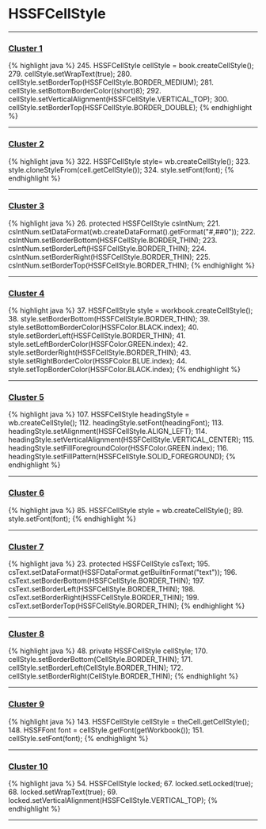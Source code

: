 # HSSFCellStyle

***

### [Cluster 1](./1)
{% highlight java %}
245. HSSFCellStyle cellStyle = book.createCellStyle();
279.     cellStyle.setWrapText(true);
280.     cellStyle.setBorderTop(HSSFCellStyle.BORDER_MEDIUM);
281.     cellStyle.setBottomBorderColor((short)8);
292.     cellStyle.setVerticalAlignment(HSSFCellStyle.VERTICAL_TOP);
300.     cellStyle.setBorderTop(HSSFCellStyle.BORDER_DOUBLE);
{% endhighlight %}

***

### [Cluster 2](./2)
{% highlight java %}
322. HSSFCellStyle style= wb.createCellStyle();
323. style.cloneStyleFrom(cell.getCellStyle());
324. style.setFont(font);
{% endhighlight %}

***

### [Cluster 3](./3)
{% highlight java %}
26. protected HSSFCellStyle csIntNum;
221.   csIntNum.setDataFormat(wb.createDataFormat().getFormat("#,##0"));
222.   csIntNum.setBorderBottom(HSSFCellStyle.BORDER_THIN);
223.   csIntNum.setBorderLeft(HSSFCellStyle.BORDER_THIN);
224.   csIntNum.setBorderRight(HSSFCellStyle.BORDER_THIN);
225.   csIntNum.setBorderTop(HSSFCellStyle.BORDER_THIN);
{% endhighlight %}

***

### [Cluster 4](./4)
{% highlight java %}
37. HSSFCellStyle style = workbook.createCellStyle();
38. style.setBorderBottom(HSSFCellStyle.BORDER_THIN);
39. style.setBottomBorderColor(HSSFColor.BLACK.index);
40. style.setBorderLeft(HSSFCellStyle.BORDER_THIN);
41. style.setLeftBorderColor(HSSFColor.GREEN.index);
42. style.setBorderRight(HSSFCellStyle.BORDER_THIN);
43. style.setRightBorderColor(HSSFColor.BLUE.index);
44. style.setTopBorderColor(HSSFColor.BLACK.index);
{% endhighlight %}

***

### [Cluster 5](./5)
{% highlight java %}
107. HSSFCellStyle headingStyle = wb.createCellStyle();
112. headingStyle.setFont(headingFont);
113. headingStyle.setAlignment(HSSFCellStyle.ALIGN_LEFT);
114. headingStyle.setVerticalAlignment(HSSFCellStyle.VERTICAL_CENTER);
115. headingStyle.setFillForegroundColor(HSSFColor.GREEN.index);
116. headingStyle.setFillPattern(HSSFCellStyle.SOLID_FOREGROUND);
{% endhighlight %}

***

### [Cluster 6](./6)
{% highlight java %}
85. HSSFCellStyle style = wb.createCellStyle();
89.   style.setFont(font);
{% endhighlight %}

***

### [Cluster 7](./7)
{% highlight java %}
23. protected HSSFCellStyle csText;
195.   csText.setDataFormat(HSSFDataFormat.getBuiltinFormat("text"));
196.   csText.setBorderBottom(HSSFCellStyle.BORDER_THIN);
197.   csText.setBorderLeft(HSSFCellStyle.BORDER_THIN);
198.   csText.setBorderRight(HSSFCellStyle.BORDER_THIN);
199.   csText.setBorderTop(HSSFCellStyle.BORDER_THIN);
{% endhighlight %}

***

### [Cluster 8](./8)
{% highlight java %}
48. private HSSFCellStyle cellStyle;
170.   cellStyle.setBorderBottom(CellStyle.BORDER_THIN);
171.   cellStyle.setBorderLeft(CellStyle.BORDER_THIN);
172.   cellStyle.setBorderRight(CellStyle.BORDER_THIN);
{% endhighlight %}

***

### [Cluster 9](./9)
{% highlight java %}
143. HSSFCellStyle cellStyle = theCell.getCellStyle();        
148. HSSFFont font = cellStyle.getFont(getWorkbook());
151.     cellStyle.setFont(font);
{% endhighlight %}

***

### [Cluster 10](./10)
{% highlight java %}
54. HSSFCellStyle locked;
67.   locked.setLocked(true);
68.   locked.setWrapText(true);
69.   locked.setVerticalAlignment(HSSFCellStyle.VERTICAL_TOP);
{% endhighlight %}

***

